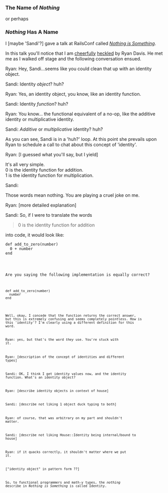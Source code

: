 ### The Name of _Nothing_

or perhaps

### _Nothing_ Has A Name

I [maybe 'Sandi'?] gave a talk at RailsConf called [_Nothing is Something_](http://confreaks.tv/videos/railsconf2015-nothing-is-something).

In this talk you'll notice that I am [cheerfully](httpSandi://www.youtube.com/watch?v=29MAL8pJImQ&feature=youtu.be&t=1417) [heckled](httpSandi://www.youtube.com/watch?v=29MAL8pJImQ&feature=youtu.be&t=1659) by Ryan Davis. He met me as I walked off stage and the following conversation ensued.

Ryan: Hey, Sandi...seems like you could clean that up with an identity object.

Sandi: Identity _object_? huh?

Ryan: Yes, an identity object, you know, like an identity function.

Sandi: Identity _function_? huh?

Ryan: You know... the functional equivalent of a no-op, like the additive identity or multiplicative identity.

Sandi: _Additive_ or _multiplicative_ identity? huh?


As you can see, Sandi is in a 'huh?' loop. At this point she prevails upon Ryan to schedule a call to chat about this concept of 'identity'.

Ryan: [I guessed what you'll say, but I yield]

It's all very simple.  
0 is the identity function for addition.  
1 is the identity function for multiplication.

Sandi:

Those words mean nothing. You are playing a cruel joke on me.

Ryan: [more detailed explanation]

Sandi: So, if I were to translate the words

> 0 is the identity function for addition

into code, it would look like:

<pre><code class="language-ruby">def add_to_zero(number)
  0 + number
end
</pre>

Are you saying the following implementation is equally correct?

<pre><code class="language-ruby">def add_to_zero(number)
  number
end
</pre>

Well, okay, I concede that the function returns the correct answer, but this is extremely confusing and seems completely pointless. How is this 'identity'? I'm clearly using a different definition for this word.

Ryan: yes, but that's the word _they_ use. You're stuck with it.

Ryan: [description of the concept of identities and different types]

Sandi: OK, I think I get identity values now, and the identity function. What's an identity object?

Ryan: [describe identity objects in context of house]

Sandi: [describe not liking 1 object duck typing to both]

Ryan: of course, that was arbitrary on my part and shouldn't matter.

Sandi: [describe not liking House::Identity being internal/bound to house]

Ryan: if it quacks correctly, it shouldn't matter where we put it.

["identity object" in pattern form ??]

So, to functional programmers and math-y types, the _nothing_ describe in _Nothing is Something_ is called Identity.
